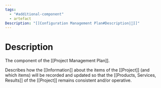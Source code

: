 ```yaml
---
tags:
  - "#additional-component"
  - artefact
Description: "[[Configuration Management Plan#Description|📝]]"
---
```

# Description
The component of the [[Project Management Plan]].

Describes how the [[Information]] about the items of the [[Project]] (and which items) will be recorded and updated so that the [[Products, Services, Results]] of the [[Project]] remains consistent and/or operative.
